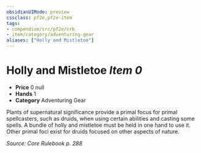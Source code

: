 ```yaml
---
obsidianUIMode: preview
cssclass: pf2e,pf2e-item
tags:
- compendium/src/pf2e/crb
- item/category/adventuring-gear
aliases: ["Holly and Mistletoe"]
---
```

# Holly and Mistletoe *Item 0*  

- **Price** 0 null
- **Hands** 1
- **Category** Adventuring Gear

Plants of supernatural significance provide a primal focus for primal spellcasters, such as druids, when using certain abilities and casting some spells. A bundle of holly and mistletoe must be held in one hand to use it. Other primal foci exist for druids focused on other aspects of nature.

*Source: Core Rulebook p. 288*
